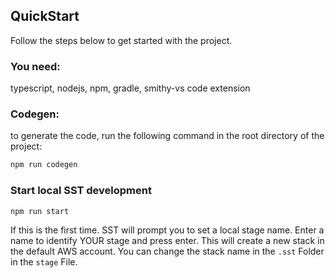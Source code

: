 ## QuickStart

Follow the steps below to get started with the project.

### You need:

typescript, nodejs, npm, gradle, smithy-vs code extension

### Codegen:

to generate the code, run the following command in the root directory of the project:

```bash
npm run codegen
```

### Start local SST development

```bash
npm run start
```

If this is the first time. SST will prompt you to set a local stage name.
Enter a name to identify YOUR stage and press enter.
This will create a new stack in the default AWS account.
You can change the stack name in the `.sst` Folder in the `stage` File.
